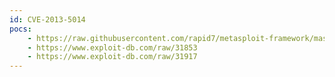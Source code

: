 ```yaml
---
id: CVE-2013-5014
pocs:
    - https://raw.githubusercontent.com/rapid7/metasploit-framework/master/modules/exploits/windows/antivirus/symantec_endpoint_manager_rce.rb
    - https://www.exploit-db.com/raw/31853
    - https://www.exploit-db.com/raw/31917
---
```

